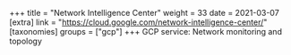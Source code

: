 +++
title = "Network Intelligence Center"
weight = 33
date = 2021-03-07
[extra]
link = "https://cloud.google.com/network-intelligence-center/"
[taxonomies]
groups = ["gcp"]
+++
GCP service: Network monitoring and topology

